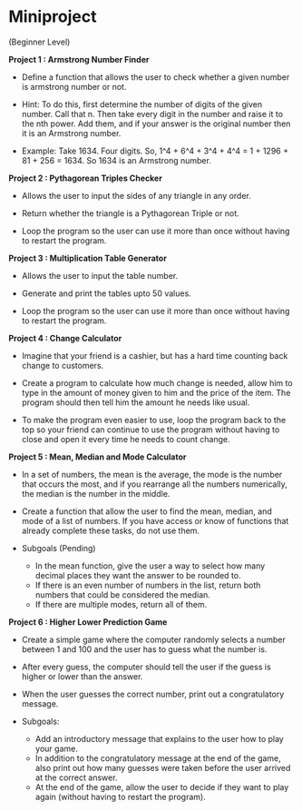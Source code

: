 # Miniproject

(Beginner Level)

**Project 1 : Armstrong Number Finder** 

- Define a function that allows the user to check whether a given number is armstrong number or not.

- Hint: To do this, first determine the number of digits of the given number. Call that n. Then take every digit in the number and raise it to the nth power. Add them, and if your answer is the original number then it is an Armstrong number.

- Example: Take 1634. Four digits. So, 1^4 + 6^4 + 3^4 + 4^4 = 1 + 1296 + 81 + 256 = 1634. So 1634 is an Armstrong number.


**Project 2 : Pythagorean Triples Checker** 

- Allows the user to input the sides of any triangle in any order.

- Return whether the triangle is a Pythagorean Triple or not.

- Loop the program so the user can use it more than once without having to restart the program.


**Project 3 : Multiplication Table Generator**

- Allows the user to input the table number.

- Generate and print the tables upto 50 values.

- Loop the program so the user can use it more than once without having to restart the program.


**Project 4 : Change Calculator**

  - Imagine that your friend is a cashier, but has a hard time counting back change to customers.
  
  - Create a program to calculate how much change is needed, allow him to type in the amount of money given to him and the price of the item. The program should then tell him the amount he needs like usual.
  
  - To make the program even easier to use, loop the program back to the top so your friend can continue to use the program without having to close and open it every time he needs to count change.
  
 **Project 5 : Mean, Median and Mode Calculator**
 
   - In a set of numbers, the mean is the average, the mode is the number that occurs the most, and if you rearrange all the numbers numerically, the median is the number in the middle.

   - Create a function that allow the user to find the mean, median, and mode of a list of numbers. If you have access or know of functions that already complete these tasks, do not use them.
   
   - Subgoals (Pending)
      - In the mean function, give the user a way to select how many decimal places they want the answer to be rounded to.
      - If there is an even number of numbers in the list, return both numbers that could be considered the median.
      - If there are multiple modes, return all of them.
      
**Project 6 : Higher Lower Prediction Game**

 - Create a simple game where the computer randomly selects a number between 1 and 100 and the user has to guess what the number is.
 
 - After every guess, the computer should tell the user if the guess is higher or lower than the answer.
 
 - When the user guesses the correct number, print out a congratulatory message.
 
 - Subgoals:
   - Add an introductory message that explains to the user how to play your game.
   - In addition to the congratulatory message at the end of the game, also print out how many guesses were taken before the user arrived at the correct answer.
   - At the end of the game, allow the user to decide if they want to play again (without having to restart the program).





